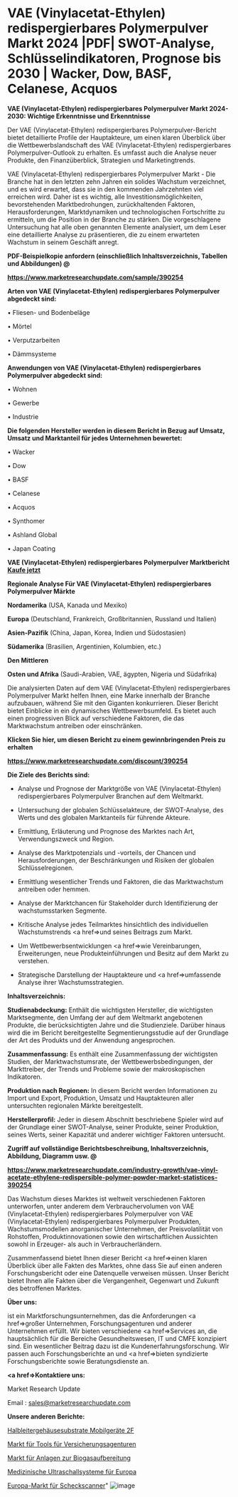 # VAE (Vinylacetat-Ethylen) redispergierbares Polymerpulver Markt 2024 |PDF| SWOT-Analyse, Schlüsselindikatoren, Prognose bis 2030 | Wacker, Dow, BASF, Celanese, Acquos

<strong>VAE (Vinylacetat-Ethylen) redispergierbares Polymerpulver Markt 2024-2030: Wichtige Erkenntnisse und Erkenntnisse</strong>

Der VAE (Vinylacetat-Ethylen) redispergierbares Polymerpulver-Bericht bietet detaillierte Profile der Hauptakteure, um einen klaren Überblick über die Wettbewerbslandschaft des VAE (Vinylacetat-Ethylen) redispergierbares Polymerpulver-Outlook zu erhalten. Es umfasst auch die Analyse neuer Produkte, den Finanzüberblick, Strategien und Marketingtrends.

VAE (Vinylacetat-Ethylen) redispergierbares Polymerpulver Markt - Die Branche hat in den letzten zehn Jahren ein solides Wachstum verzeichnet, und es wird erwartet, dass sie in den kommenden Jahrzehnten viel erreichen wird. Daher ist es wichtig, alle Investitionsmöglichkeiten, bevorstehenden Marktbedrohungen, zurückhaltenden Faktoren, Herausforderungen, Marktdynamiken und technologischen Fortschritte zu ermitteln, um die Position in der Branche zu stärken. Die vorgeschlagene Untersuchung hat alle oben genannten Elemente analysiert, um dem Leser eine detaillierte Analyse zu präsentieren, die zu einem erwarteten Wachstum in seinem Geschäft anregt.



<strong><b>PDF-Beispielkopie anfordern (einschließlich Inhaltsverzeichnis, Tabellen und Abbildungen) @ </b></strong>

<strong><a href=https://www.marketresearchupdate.com/sample/390254>

<strong>https://www.marketresearchupdate.com/sample/390254</u></a></strong></strong>



<strong>Arten von VAE (Vinylacetat-Ethylen) redispergierbares Polymerpulver abgedeckt sind:</strong>

• Fliesen- und Bodenbeläge

• Mörtel

• Verputzarbeiten

• Dämmsysteme



<strong>Anwendungen von VAE (Vinylacetat-Ethylen) redispergierbares Polymerpulver abgedeckt sind:</strong>

• Wohnen

• Gewerbe

• Industrie



<strong>Die folgenden Hersteller werden in diesem Bericht in Bezug auf Umsatz, Umsatz und Marktanteil für jedes Unternehmen bewertet:</strong>

• Wacker

• Dow

• BASF

• Celanese

• Acquos

• Synthomer

• Ashland Global

• Japan Coating



<strong>VAE (Vinylacetat-Ethylen) redispergierbares Polymerpulver Marktbericht <a href=https://www.marketresearchupdate.com/buynow/390254>Kaufe jetzt</a></strong>



<strong>Regionale Analyse Für VAE (Vinylacetat-Ethylen) redispergierbares Polymerpulver Märkte</strong>



<strong>Nordamerika</strong> (USA, Kanada und Mexiko)



<strong>Europa</strong> (Deutschland, Frankreich, Großbritannien, Russland und Italien)



<strong>Asien-Pazifik</strong> (China, Japan, Korea, Indien und Südostasien)



<strong>Südamerika</strong> (Brasilien, Argentinien, Kolumbien, etc.)



<strong>Den Mittleren</strong> 

<strong>Osten und Afrika</strong> (Saudi-Arabien, VAE, ägypten, Nigeria und Südafrika)

Die analysierten Daten auf dem VAE (Vinylacetat-Ethylen) redispergierbares Polymerpulver Markt helfen Ihnen, eine Marke innerhalb der Branche aufzubauen, während Sie mit den Giganten konkurrieren. Dieser Bericht bietet Einblicke in ein dynamisches Wettbewerbsumfeld. Es bietet auch einen progressiven Blick auf verschiedene Faktoren, die das Marktwachstum antreiben oder einschränken.



<strong>Klicken Sie hier, um diesen Bericht zu einem gewinnbringenden Preis zu erhalten
</strong>

<strong><a href=https://www.marketresearchupdate.com/discount/390254>https://www.marketresearchupdate.com/discount/390254</b></u></strong></a>



<strong>Die Ziele des Berichts sind:</strong>

- Analyse und Prognose der Marktgröße von VAE (Vinylacetat-Ethylen) redispergierbares Polymerpulver Branchen auf dem Weltmarkt.

- Untersuchung der globalen Schlüsselakteure, der SWOT-Analyse, des Werts und des globalen Marktanteils für führende Akteure.

- Ermittlung, Erläuterung und Prognose des Marktes nach Art, Verwendungszweck und Region.

- Analyse des Marktpotenzials und -vorteils, der Chancen und Herausforderungen, der Beschränkungen und Risiken der globalen Schlüsselregionen.

- Ermittlung wesentlicher Trends und Faktoren, die das Marktwachstum antreiben oder hemmen.

- Analyse der Marktchancen für Stakeholder durch Identifizierung der wachstumsstarken Segmente.

- Kritische Analyse jedes Teilmarktes hinsichtlich des individuellen Wachstumstrends <a href=>und</a> seines Beitrags zum Markt.

- Um Wettbewerbsentwicklungen <a href=>wie</a> Vereinbarungen, Erweiterungen, neue Produkteinführungen und Besitz auf dem Markt zu verstehen.

- Strategische Darstellung der Hauptakteure und <a href=>umfas</a>sende Analyse ihrer Wachstumsstrategien.



<strong>Inhaltsverzeichnis:</strong>



<strong>Studienabdeckung:</strong> Enthält die wichtigsten Hersteller, die wichtigsten Marktsegmente, den Umfang der auf dem Weltmarkt angebotenen Produkte, die berücksichtigten Jahre und die Studienziele. Darüber hinaus wird die im Bericht bereitgestellte Segmentierungsstudie auf der Grundlage der Art des Produkts und der Anwendung angesprochen.



<strong>Zusammenfassung:</strong> Es enthält eine Zusammenfassung der wichtigsten Studien, der Marktwachstumsrate, der Wettbewerbsbedingungen, der Markttreiber, der Trends und Probleme sowie der makroskopischen Indikatoren.



<strong>Produktion nach Regionen:</strong> In diesem Bericht werden Informationen zu Import und Export, Produktion, Umsatz und Hauptakteuren aller untersuchten regionalen Märkte bereitgestellt.



<strong>Herstellerprofil:</strong> Jeder in diesem Abschnitt beschriebene Spieler wird auf der Grundlage einer SWOT-Analyse, seiner Produkte, seiner Produktion, seines Werts, seiner Kapazität und anderer wichtiger Faktoren untersucht.



<strong><b>Zugriff auf vollständige Berichtsbeschreibung, Inhaltsverzeichnis, Abbildung, Diagramm usw. @ </b></strong>

<strong><a href=https://www.marketresearchupdate.com/industry-growth/vae-vinyl-acetate-ethylene-redispersible-polymer-powder-market-statistices-390254>https://www.marketresearchupdate.com/industry-growth/vae-vinyl-acetate-ethylene-redispersible-polymer-powder-market-statistices-390254</a></strong>

Das Wachstum dieses Marktes ist weltweit verschiedenen Faktoren unterworfen, unter anderem dem Verbrauchervolumen von VAE (Vinylacetat-Ethylen) redispergierbares Polymerpulver von VAE (Vinylacetat-Ethylen) redispergierbares Polymerpulver Produkten, Wachstumsmodellen anorganischer Unternehmen, der Preisvolatilität von Rohstoffen, Produktinnovationen sowie den wirtschaftlichen Aussichten sowohl in Erzeuger- als auch in Verbraucherländern.

Zusammenfassend bietet Ihnen dieser Bericht <a href=>einen</a> klaren Überblick über alle Fakten des Marktes, ohne dass Sie auf einen anderen Forschungsbericht oder eine Datenquelle verweisen müssen. Unser Bericht bietet Ihnen alle Fakten über die Vergangenheit, Gegenwart und Zukunft des betroffenen Marktes.



<strong>Über uns:</strong>

 ist ein Marktforschungsunternehmen, das die Anforderungen <a href=>großer</a> Unternehmen, Forschungsagenturen und anderer Unternehmen erfüllt. Wir bieten verschiedene <a href=>Services</a> an, die hauptsächlich für die Bereiche Gesundheitswesen, IT und CMFE konzipiert sind. Ein wesentlicher Beitrag dazu ist die Kundenerfahrungsforschung. Wir passen auch Forschungsberichte an und <a href=>bieten</a> syndizierte Forschungsberichte sowie Beratungsdienste an.



<strong><a href=>Kontaktiere uns:</a></strong>

Market Research Update

Email : sales@marketresearchupdate.com



<strong>Unsere anderen Berichte:</strong>

<a href=https://www.linkedin.com/pulse/semiconductor-package-substrates-mobile-devices-2f>Halbleitergehäusesubstrate Mobilgeräte 2F</a>

<a href=https://www.linkedin.com/pulse/insurance-agency-tools-market-research-report>Markt für Tools für Versicherungsagenturen</a>

<a href=https://www.linkedin.com/pulse/biogas-upgrading-equipment-market-size-industry>Markt für Anlagen zur Biogasaufbereitung</a>

<a href=https://www.linkedin.com/pulse/europe-amedical-ultrasound-systems>Medizinische Ultraschallsysteme für Europa</a>

<a href=https://www.linkedin.com/pulse/europe-cheque-scanner-market-2023-brief-regionwise-review>Europa-Markt für Scheckscanner</a>"
![image](https://github.com/Gayatrikarjule/Market-Analysis-361/assets/97346546/eb69ffb0-2b40-443b-afd2-1539d9acfd28)
